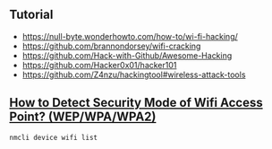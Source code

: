 ## Tutorial
- https://null-byte.wonderhowto.com/how-to/wi-fi-hacking/
- https://github.com/brannondorsey/wifi-cracking
- https://github.com/Hack-with-Github/Awesome-Hacking
- https://github.com/Hacker0x01/hacker101
- https://github.com/Z4nzu/hackingtool#wireless-attack-tools
## [How to Detect Security Mode of Wifi Access Point? (WEP/WPA/WPA2)](https://askubuntu.com/questions/204936/how-to-detect-security-mode-of-wifi-access-point-wep-wpa-wpa2)
```shell
nmcli device wifi list 
```